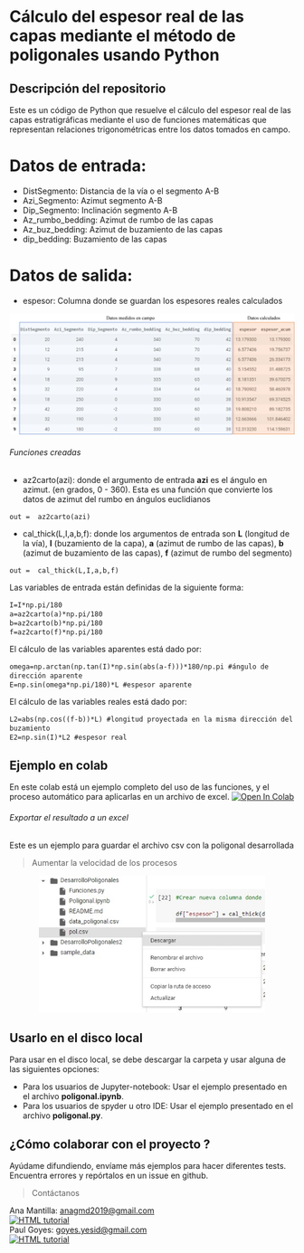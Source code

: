 # Cálculo del espesor real de las capas mediante el método de poligonales usando Python

## Descripción del repositorio
Este es un código de Python que resuelve el cálculo del espesor real de las capas estratigráficas mediante el uso de funciones matemáticas que representan relaciones trigonométricas entre los datos tomados en campo. 

# Datos de entrada: 

- DistSegmento: Distancia de la vía o el segmento A-B 
- Azi_Segmento: Azimut segmento A-B
- Dip_Segmento: Inclinación segmento A-B
- Az_rumbo_bedding: Azimut de rumbo de las capas 
- Az_buz_bedding: Azimut de buzamiento de las capas
- dip_bedding: Buzamiento de las capas

# Datos de salida:
- espesor: Columna donde se guardan los espesores reales calculados

<p align="center">
<img src="https://github.com/Anagabrielamantilla/DesarrolloPoligonales/blob/main/Img0.png" width="800">
</p>

###### Funciones creadas

- az2carto(azi): donde el argumento de entrada <b>azi</b> es el ángulo en azimut. (en grados, 0 - 360). Esta es una función que convierte los datos de azimut del rumbo en ángulos euclidianos

```
out =  az2carto(azi)
```
- cal_thick(L,I,a,b,f): donde los argumentos de entrada son <b>L</b> (longitud de la vía), <b>I</b> (buzamiento de la capa), <b>a</b> (azimut de rumbo de las capas), <b>b</b> (azimut de buzamiento de las capas), <b>f</b> (azimut de rumbo del segmento)

```
out =  cal_thick(L,I,a,b,f)
```
Las variables de entrada están definidas de la siguiente forma:

```
I=I*np.pi/180
a=az2carto(a)*np.pi/180
b=az2carto(b)*np.pi/180
f=az2carto(f)*np.pi/180
```
El cálculo de las variables aparentes está dado por:

```
omega=np.arctan(np.tan(I)*np.sin(abs(a-f)))*180/np.pi #ángulo de dirección aparente
E=np.sin(omega*np.pi/180)*L #espesor aparente
```
El cálculo de las variables reales está dado por:

```
L2=abs(np.cos((f-b))*L) #longitud proyectada en la misma dirección del buzamiento
E2=np.sin(I)*L2 #espesor real
```

## Ejemplo en colab 

En este colab está un ejemplo completo del uso de las funciones, y el proceso automático para aplicarlas en un archivo de excel.
[![Open In Colab](https://colab.research.google.com/assets/colab-badge.svg)](https://colab.research.google.com/drive/1xms3EEhLpyYVl7YiIcuiTqt-IsWStdxS#scrollTo=ZwSqdcHlWbe9)


###### Exportar el resultado a un excel 
Este es un ejemplo para guardar el archivo csv con la poligonal desarrollada
> Aumentar la velocidad de los procesos 

<p align="center">
<img src="https://github.com/Anagabrielamantilla/DesarrolloPoligonales/blob/main/Captura%20de%20pantalla%202022-09-04%20212911.jpg" width="400">
</p>

## Usarlo en el disco local

Para usar en el disco local, se debe descargar la carpeta y usar alguna de las siguientes opciones:
- Para los usuarios de Jupyter-notebook: Usar el ejemplo presentado en el archivo <b>poligonal.ipynb</b>. 
- Para los usuarios de spyder u otro IDE:  Usar el ejemplo presentado en el archivo <b>poligonal.py</b>. 

## ¿Cómo colaborar con el proyecto ? 

Ayúdame difundiendo, envíame más ejemplos para hacer diferentes tests. Encuentra errores y repórtalos en un issue en github.

> Contáctanos


Ana Mantilla: anagmd2019@gmail.com </br> <a href="https://www.linkedin.com/in/ana-gabriela-mantilla-24377a21a/">
  <img src="https://cdn-icons-png.flaticon.com/512/174/174857.png" alt="HTML tutorial" style="width:30px;height:30px;">
</a> </br> 
Paul Goyes:   goyes.yesid@gmail.com </br> <a href="https://www.linkedin.com/in/paul-goyes-0212b810/">
  <img src="https://cdn-icons-png.flaticon.com/512/174/174857.png" alt="HTML tutorial" style="width:30px;height:30px;">
</a>
